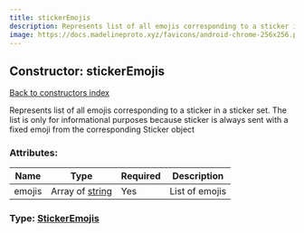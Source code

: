 ```yaml
---
title: stickerEmojis
description: Represents list of all emojis corresponding to a sticker in a sticker set. The list is only for informational purposes because sticker is always sent with a fixed emoji from the corresponding Sticker object
image: https://docs.madelineproto.xyz/favicons/android-chrome-256x256.png
---
```

## Constructor: stickerEmojis  
[Back to constructors index](index.md)



Represents list of all emojis corresponding to a sticker in a sticker set. The list is only for informational purposes because sticker is always sent with a fixed emoji from the corresponding Sticker object

### Attributes:

| Name     |    Type       | Required | Description |
|----------|---------------|----------|-------------|
|emojis|Array of [string](../types/string.md) | Yes|List of emojis|



### Type: [StickerEmojis](../types/StickerEmojis.md)


